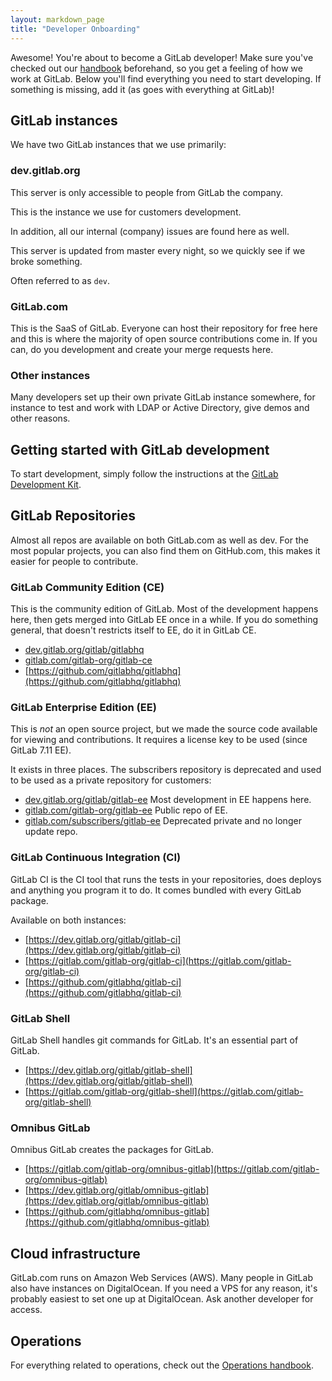```yaml
---
layout: markdown_page
title: "Developer Onboarding"
---
```


Awesome! You're about to become a GitLab developer!
Make sure you've checked out our [handbook] beforehand, so you get a feeling
of how we work at GitLab. Below you'll find everything you need to start developing.
If something is missing, add it (as goes with everything at GitLab)!

## GitLab instances

We have two GitLab instances that we use primarily:

### dev.gitlab.org

This server is only accessible to people from GitLab the company.

This is the instance we use for customers development.

In addition, all our internal (company) issues are found here as well.

This server is updated from master every night, so we quickly see if we broke something.

Often referred to as `dev`.

### GitLab.com

This is the SaaS of GitLab. Everyone can host their repository for free here
and this is where the majority of open source contributions come in.
If you can, do you development and create your merge requests here.

### Other instances

Many developers set up their own private GitLab instance somewhere, for instance
to test and work with LDAP or Active Directory, give demos and other reasons.

## Getting started with GitLab development

To start development, simply follow the instructions at the
[GitLab Development Kit](https://gitlab.com/gitlab-org/gitlab-development-kit).

## GitLab Repositories

Almost all repos are available on both GitLab.com as well as dev.
For the most popular projects, you can also find them on GitHub.com,
this makes it easier for people to contribute.

### GitLab Community Edition (CE)

This is the community edition of GitLab. Most of the development happens here,
then gets merged into GitLab EE once in a while. If you do something general,
that doesn't restricts itself to EE, do it in GitLab CE.

- [dev.gitlab.org/gitlab/gitlabhq]
- [gitlab.com/gitlab-org/gitlab-ce]
- [https://github.com/gitlabhq/gitlabhq](https://github.com/gitlabhq/gitlabhq)

### GitLab Enterprise Edition (EE)

This is _not_ an open source project, but we made the source code available for
viewing and contributions. It requires a license key to be used (since GitLab 7.11 EE).

It exists in three places. The subscribers repository is deprecated and used to be
used as a private repository for customers:

- [dev.gitlab.org/gitlab/gitlab-ee] Most development in EE happens here.
- [gitlab.com/gitlab-org/gitlab-ee] Public repo of EE.
- [gitlab.com/subscribers/gitlab-ee] Deprecated private and no longer update repo.

### GitLab Continuous Integration (CI)

GitLab CI is the CI tool that runs the tests in your repositories, does deploys
and anything you program it to do. It comes bundled with every GitLab package.

Available on both instances:

- [https://dev.gitlab.org/gitlab/gitlab-ci](https://dev.gitlab.org/gitlab/gitlab-ci)
- [https://gitlab.com/gitlab-org/gitlab-ci](https://gitlab.com/gitlab-org/gitlab-ci)
- [https://github.com/gitlabhq/gitlab-ci](https://github.com/gitlabhq/gitlab-ci)

### GitLab Shell

GitLab Shell handles git commands for GitLab. It's an essential part of GitLab.

- [https://dev.gitlab.org/gitlab/gitlab-shell](https://dev.gitlab.org/gitlab/gitlab-shell)
- [https://gitlab.com/gitlab-org/gitlab-shell](https://gitlab.com/gitlab-org/gitlab-shell)

### Omnibus GitLab

Omnibus GitLab creates the packages for GitLab.

- [https://gitlab.com/gitlab-org/omnibus-gitlab](https://gitlab.com/gitlab-org/omnibus-gitlab)
- [https://dev.gitlab.org/gitlab/omnibus-gitlab](https://dev.gitlab.org/gitlab/omnibus-gitlab)
- [https://github.com/gitlabhq/omnibus-gitlab](https://github.com/gitlabhq/omnibus-gitlab)

## Cloud infrastructure

GitLab.com runs on Amazon Web Services (AWS). Many people in GitLab also have
instances on DigitalOcean. If you need a VPS for any reason, it's probably easiest
to set one up at DigitalOcean. Ask another developer for access.

## Operations

For everything related to operations, check out the
[Operations handbook](https://about.gitlab.com/handbook/operations).


[handbook]: https://about.gitlab.com/handbook
[dev.gitlab.org/gitlab/gitlabhq]: https://dev.gitlab.org/gitlab/gitlabhq
[gitlab.com/gitlab-org/gitlab-ce]: https://gitlab.com/gitlab-org/gitlab-ce
[dev.gitlab.org/gitlab/gitlab-ee]: https://dev.gitlab.org/gitlab/gitlab-ee
[gitlab.com/gitlab-org/gitlab-ee]: https://gitlab.com/gitlab-org/gitlab-ee
[gitlab.com/subscribers/gitlab-ee]: https://gitlab.com/subscribers/gitlab-ee